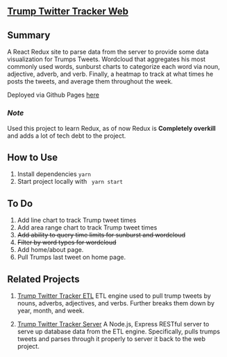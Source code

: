 ## [Trump Twitter Tracker Web](https://el-dringo-brannde.github.io/Trump-Twitter-Tracker-Web/all)



## Summary
A React Redux site to parse data from the server to provide some data visualization for Trumps Tweets. Wordcloud that aggregates his most commonly used words, sunburst charts to categorize each word via noun, adjective, adverb, and verb. Finally, a heatmap to track at what times he posts the tweets, and average them throughout the week.
   

Deployed via Github Pages [here](https://el-dringo-brannde.github.io/Trump-Twitter-Tracker-Web/all)


### _Note_
Used this project to learn Redux, as of now Redux is **Completely overkill** and adds a lot of tech debt to the project. 

## How to Use
1. Install dependencies `yarn` 
2. Start project locally with ` yarn start`

## To Do 
1. Add line chart to track Trump tweet times 
2. Add area range chart to track Trump tweet times
3. ~~Add ability to query time limits for sunburst and wordcloud~~
4. ~~Filter by word types for wordcloud~~
5. Add home/about page. 
6. Pull Trumps last tweet on home page.  

## Related Projects
1. [Trump Twitter Tracker ETL](https://github.com/El-Dringo-Brannde/trump-twitter-tracker-ETL) ETL engine used to pull trump tweets by nouns, adverbs, adjectives, and verbs. Further breaks them down by year, month, and week. 

2. [Trump Twitter Tracker Server](https://github.com/El-Dringo-Brannde/trump-twitter-tracker-server) A Node.js, Express RESTful server to serve up database data from the ETL engine. Specifically, pulls trumps tweets and parses through it properly to server it back to the web project.